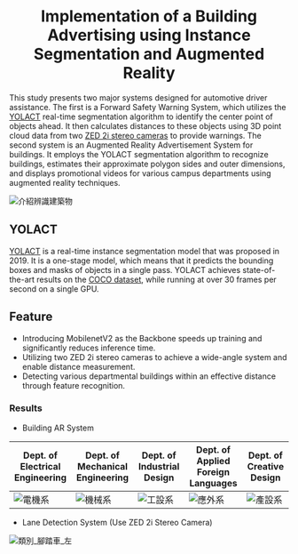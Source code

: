 <div align="center">
<h1>
<b>
Implementation of a Building Advertising using Instance Segmentation and Augmented Reality
</b>
</h1>
</div>

This study presents two major systems designed for automotive driver assistance. The first is a Forward Safety Warning System, which utilizes the [YOLACT](https://github.com/dbolya/yolact) real-time segmentation algorithm to identify the center point of objects ahead. It then calculates distances to these objects using 3D point cloud data from two [ZED 2i stereo cameras](https://www.stereolabs.com/zed-2i/) to provide warnings. The second system is an Augmented Reality Advertisement System for buildings. It employs the YOLACT segmentation algorithm to recognize buildings, estimates their approximate polygon sides and outer dimensions, and displays promotional videos for various campus departments using augmented reality techniques.

![介紹辨識建築物](https://github.com/KennyChen880127/YOLACT-Building-AR/assets/99500847/62714fc9-9365-4bab-83b7-b4c0db3e2973)

## YOLACT
[YOLACT](https://github.com/dbolya/yolact) is a real-time instance segmentation model that was proposed in 2019. It is a one-stage model, which means that it predicts the bounding boxes and masks of objects in a single pass. YOLACT achieves state-of-the-art results on the [COCO dataset](https://cocodataset.org/#home), while running at over 30 frames per second on a single GPU.

## Feature
* Introducing MobilenetV2 as the Backbone speeds up training and significantly reduces inference time.
* Utilizing two ZED 2i stereo cameras to achieve a wide-angle system and enable distance measurement.
* Detecting various departmental buildings within an effective distance through feature recognition.
  
### Results
* Building AR System

| Dept. of Electrical Engineering | Dept. of Mechanical Engineering | Dept. of Industrial Design | Dept. of Applied Foreign Languages | Dept. of Creative Design |
| ------------- | ------------- | ------------- | ------------- | ------------- |
| ![電機系](https://github.com/KennyChen880127/YOLACT-Building-AR/assets/99500847/92ea3b31-f933-4402-b175-60ddbde38c69) | ![機械系](https://github.com/KennyChen880127/YOLACT-Building-AR/assets/99500847/123d0137-d303-4712-ac30-0d1876b864d1) | ![工設系](https://github.com/KennyChen880127/YOLACT-Building-AR/assets/99500847/242e4cf9-ddc0-46af-b7a2-4f64815f558e) | ![應外系](https://github.com/KennyChen880127/YOLACT-Building-AR/assets/99500847/ba452533-e75f-4909-b11f-cfbf21554811) | ![產設系](https://github.com/KennyChen880127/YOLACT-Building-AR/assets/99500847/906a742d-ed37-488d-bf06-d8e0ce2d7020) | 

* Lane Detection System (Use ZED 2i Stereo Camera)


![類別_腳踏車_左](https://github.com/KennyChen880127/YOLACT-Building-AR/assets/99500847/d792e0a2-0959-4fcd-b7b0-464404b84e1d)
